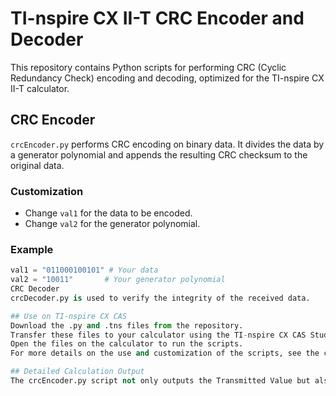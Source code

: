# TI-nspire CX II-T CRC Encoder and Decoder

This repository contains Python scripts for performing CRC (Cyclic Redundancy Check) encoding and decoding, optimized for the TI-nspire CX II-T calculator.

## CRC Encoder

`crcEncoder.py` performs CRC encoding on binary data. It divides the data by a generator polynomial and appends the resulting CRC checksum to the original data.

### Customization

- Change `val1` for the data to be encoded.
- Change `val2` for the generator polynomial.

### Example

```python
val1 = "011000100101" # Your data
val2 = "10011"       # Your generator polynomial
CRC Decoder
crcDecoder.py is used to verify the integrity of the received data.

## Use on TI-nspire CX CAS
Download the .py and .tns files from the repository.
Transfer these files to your calculator using the TI-nspire CX CAS Student Software.
Open the files on the calculator to run the scripts.
For more details on the use and customization of the scripts, see the comments in the code.

## Detailed Calculation Output
The crcEncoder.py script not only outputs the Transmitted Value but also shows the entire solution path of the binary polynomial division. This includes each step of the division, the XOR operations, and the calculated remainder. This detailed output helps to better understand and follow the CRC encoding process.

